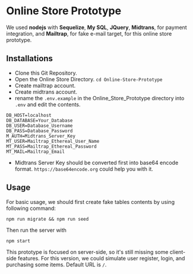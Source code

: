 # Online Store Prototype

We used **nodejs** with **Sequelize**, **My SQL**, **JQuery**, **Midtrans**, for payment integration, and **Mailtrap**, for fake e-mail target, for this online store prototype.

## Installations

- Clone this Git Repository.
- Open the Online Store Directory. ```cd Online-Store-Prototype```
- Create  mailtrap account.
- Create midtrans account.
- rename the ```.env.example``` in the Online_Store_Prototype directory into ```.env``` and edit the contents.
```
DB_HOST=localhost
DB_DATABASE=Your_Database
DB_USER=Database_Username
DB_PASS=Database_Password
M_AUTH=Midtrans_Server_Key
MT_USER=Mailtrap_Ethereal_User_Name
MT_PASS=Mailtrap_Ethereal_Password
MT_MAIL=Mailtrap_Email
```
- Midtrans Server Key should be converted first into base64 encode format. ```https://base64encode.org``` could help you with it.


## Usage

For basic usage, we should first create fake tables contents by using following command:
```
npm run migrate && npm run seed
```
Then run the server with 
```
npm start
```

This prototype is focused on server-side, so it's still missing some client-side features. For this version, we could simulate user register, login, and purchasing some items.
Default URL is ```/```.
